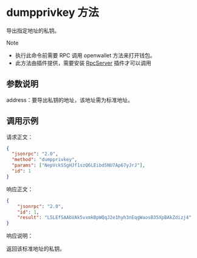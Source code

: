 # dumpprivkey 方法

导出指定地址的私钥。

> [!Note]
>
> - 执行此命令前需要 RPC 调用 openwallet 方法来打开钱包。
> - 此方法由插件提供，需要安装 [RpcServer](https://github.com/neo-project/neo-modules/releases) 插件才可以调用

## 参数说明

address：要导出私钥的地址，该地址需为标准地址。

## 调用示例

请求正文：

```json
{
  "jsonrpc": "2.0",
  "method": "dumpprivkey",
  "params": ["NepVckSSgHJf1szQ6LEibd5NU7Ap67yJrJ"],
  "id": 1
}
```

响应正文：

```json
{
    "jsonrpc": "2.0",
    "id": 1,
    "result": "L5LEfSAAbVAk5vxmkBpWQqJ2e1hyh3nEqgWaosB35XpBAkZdizj4"
}
```

响应说明：

返回该标准地址的私钥。
